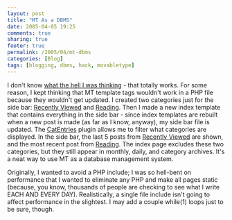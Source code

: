 ```yaml
---
layout: post
title: "MT As a DBMS"
date: 2005-04-05 19:25
comments: true
sharing: true
footer: true
permalink: /2005/04/mt-dbms
categories: [Blog]
tags: [blogging, dbms, hack, movabletype]
---
```

I don't know <a href="/archives/2005/04/dynamic_mt_side.php">what the hell I was thinking</a> - that totally works.  For some reason, I kept thinking that MT template tags wouldn't work in a PHP file because they wouldn't get updated.  I created two categories just for the side bar: <a href="/archives/movies/recently_viewed/index.php">Recently Viewed</a> and <a href="/archives/books/reading/index.php">Reading</a>.  Then I made a new index template that contains everything in the side bar - since index templates are rebuilt when a new post is made (as far as I know, anyway), my side bar file is updated.  The <a href="http://www.sixapart.com/pronet/plugins/plugin/catentries.html">CatEntries</a> plugin allows me to filter what categories are displayed.  In the side bar, the last 5 posts from <a href="/archives/movies/recently_viewed/index.php">Recently Viewed</a> are shown, and the most recent post from <a href="/archives/books/reading/index.php">Reading</a>.  The index page excludes these two categories, but they still appear in monthly, daily, and category archives.  It's a neat way to use MT as a database management system.

Originally, I wanted to avoid a PHP include; I was so hell-bent on performance that I wanted to eliminate any PHP and make all pages static (because, you know, thousands of people are checking to see what I write EACH AND EVERY DAY).  Realistically, a single file include isn't going to affect performance in the slightest.  I may add a couple while(1) loops just to be sure, though.
